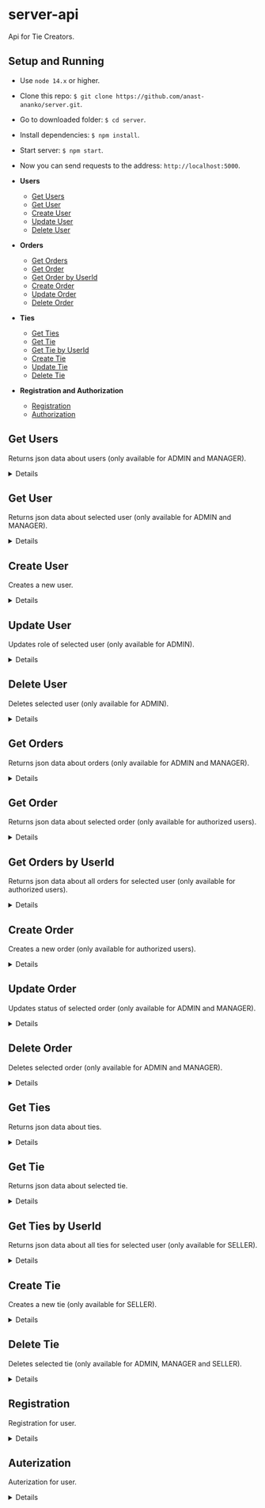 # server-api
Api for Tie Creators.

## Setup and Running

- Use `node 14.x` or higher.
- Clone this repo: `$ git clone https://github.com/anast-ananko/server.git`.
- Go to downloaded folder: `$ cd server`.
- Install dependencies: `$ npm install`.
- Start server: `$ npm start`.
- Now you can send requests to the address: `http://localhost:5000`.

- **Users**
    - [Get Users](https://github.com/anast-ananko/server/tree/develop#get-users)
    - [Get User](https://github.com/anast-ananko/server/tree/develop#get-user)
    - [Create User](https://github.com/anast-ananko/server/tree/develop#create-user)
    - [Update User](https://github.com/anast-ananko/server/tree/develop#update-user)
    - [Delete User](https://github.com/anast-ananko/server/tree/develop#delete-user)
  
- **Orders**
    - [Get Orders](https://github.com/anast-ananko/server/tree/develop#get-orders)
    - [Get Order](https://github.com/anast-ananko/server/tree/develop#get-order)
    - [Get Order by UserId](https://github.com/anast-ananko/server/tree/develop#get-order-by-user-id)
    - [Create Order](https://github.com/anast-ananko/server/tree/develop#create-order)
    - [Update Order](https://github.com/anast-ananko/server/tree/develop#update-order)
    - [Delete Order](https://github.com/anast-ananko/server/tree/develop#delete-order)

- **Ties**
    - [Get Ties](https://github.com/anast-ananko/server/tree/develop#get-ties)
    - [Get Tie](https://github.com/anast-ananko/server/tree/develop#get-tie)
    - [Get Tie by UserId](https://github.com/anast-ananko/server/tree/develop#get-tie-by-user-id)
    - [Create Tie](https://github.com/anast-ananko/server/tree/develop#create-tie)
    - [Update Tie](https://github.com/anast-ananko/server/tree/develop#update-tie)
    - [Delete Tie](https://github.com/anast-ananko/server/tree/develop#delete-tie)
   
- **Registration and Authorization**
    - [Registration](https://github.com/anast-ananko/server/tree/develop#registration)
    - [Authorization](https://github.com/anast-ananko/server/tree/develop#authorization)


**Get Users**
----
Returns json data about users (only available for ADMIN and MANAGER).

<details>

* **URL**

    /users

* **Method:**

    `GET`

* **Headers:**

    `'Authorization': 'Bearer [token]'`

*  **URL Params**

    None

* **Query Params**

    **Optional:**
 
    `role=['USER'|'SELLER'|'MANAGER'|'ADMIN']`
  

    Api returns a header `X-Total-Count` that countains total number of records.

* **Data Params**

    None

* **Success Response:**

  * **Code:** 200 OK <br />
    **Content:** 
    ```json
      [
        {
          "_id": "63dd20a04ccd605f5664e262",
          "email": "user1@mail.ru",
          "password": "$2a$04$PNpGTzompxdmhUbGX/kbRuy/56KMsWzyHsozQO2jct9H4JONhbOGW",
          "role": "USER",
          "date": "2023-02-03T14:56:32.461Z"
        }
      ]
    ```
    **Headers:**
    ```
      "X-Total-Count": "10"
    ```
 
* **Error Response:**

    None

* **Notes:**

    None

</details>

**Get User**
----
Returns json data about selected user (only available for ADMIN and MANAGER).

<details>

* **URL**

    /users/:id

* **Method:**

    `GET`

* **Headers:**

    `'Authorization': 'Bearer [token]'`

*  **URL Params**

    **Required:**
 
    `id=[string]`

* **Query Params**

    None

* **Data Params**

    None

* **Success Response:**

  * **Code:** 200 OK <br />
    **Content:** 
    ```json
      {
        "_id": "63dd20a04ccd605f5664e262",
        "email": "user1@mail.ru",
        "password": "$2a$04$PNpGTzompxdmhUbGX/kbRuy/56KMsWzyHsozQO2jct9H4JONhbOGW",
        "role": "USER",
        "date": "2023-02-03T14:56:32.461Z"
      }
    ```
 
* **Error Response:**

  * **Code:** 404 NOT FOUND <br />
    **Content:** 
    ```json
      {
        message: "User with this id not found"
      }
    ```

* **Notes:**

    None

</details>

**Create User**
----
Creates a new user.

<details>

* **URL**

    /users

* **Method:**

    `POST`

* **Headers:**

    `'Content-Type': 'application/json'`

*  **URL Params**

    None

* **Query Params**

    None

* **Data Params**

    ```typescript
      {
        "email": "user1@mail.ru",
        "password": "user1",
        "role": ["USER"|"SELLER"]
      }
    ```

* **Success Response:**

  * **Code:** 201 CREATED <br />
    **Content:** 
    ```json
      {
        "_id": "63dd20a04ccd605f5664e262",
        "email": "user1@mail.ru",
        "password": "$2a$04$PNpGTzompxdmhUbGX/kbRuy/56KMsWzyHsozQO2jct9H4JONhbOGW",
        "role": "USER",
        "date": "2023-02-03T14:56:32.461Z"
      }
    ```
 
* **Error Response:**

  * **Code:** 400 BAD REQUEST <br />
    **Content:** 
    ```json
      {
        message: "Incorrect email or password"
      }
    ```

* **Notes:**

    None

</details>


**Update User**
----
Updates role of selected user (only available for ADMIN).

<details>

* **URL**

    /users/:id

* **Method:**

    `PATCH`

* **Headers:**

    `'Content-Type': 'application/json'`<br />
    `'Authorization': 'Bearer [token]'`

*  **URL Params**

    **Required:**

    `id=[string]`

* **Query Params**

    None

* **Data Params**

    ```typescript
      {
        "role": "MANAGER"
      }
    ```

* **Success Response:**

  * **Code:** 200 OK <br />
    **Content:** 
    ```json
      {        
        "_id": "63dd20a04ccd605f5664e262",
        "email": "user1@mail.ru",
        "password": "$2a$04$PNpGTzompxdmhUbGX/kbRuy/56KMsWzyHsozQO2jct9H4JONhbOGW",
        "role": "MANAGER",
        "date": "2023-02-03T14:56:32.461Z"
      }
    ```
 
* **Error Response:**

  * **Code:** 404 BAD REQUEST <br />
    **Content:** 
    ```json
      {
        message: "User has not been updated"
      }
    ```

* **Notes:**

    None

</details>

**Delete User**
----
Deletes selected user (only available for ADMIN).

<details>

* **URL**

    /users/:id

* **Method:**

    `DELETE`

* **Headers:**

    `'Authorization': 'Bearer [token]'`

*  **URL Params**

    **Required:**
 
    `id=[string]`

* **Query Params**

    None

* **Data Params**

    None

* **Success Response:**

  * **Code:** 200 OK <br />
    **Content:** 
    ```json
      {}
    ```
 
* **Error Response:**

  * **Code:** 404 NOT FOUND <br />
    **Content:** 
    ```json
      {}
    ```

* **Notes:**

    None

</details>

**Get Orders**
----
Returns json data about orders (only available for ADMIN and MANAGER).

<details>

* **URL**

    orders

* **Method:**

    `GET`

* **Headers:**

   `'Content-Type': 'application/json'`<br />
   `'Authorization': 'Bearer [token]'`


*  **URL Params**

    None

* **Query Params**

      None
  

    Api returns a header `X-Total-Count` that countains total number of records.

* **Data Params**

    None

* **Success Response:**

  * **Code:** 200 OK <br />
    **Content:** 
    ```json
      [
        {
          "_id": "63dd20a04ccd605f5664e262",
          "userId": "63dbd9a0ed3f9585d55acd7b",
          "image": "0bf7f318-5e02-431c-b684-55a481c5bfac.jpg",
          "price": 30,
          "status": "NON-PAID",
          "date": "2023-02-03T14:56:32.461Z"
        }
      ]
    ```
    **Headers:**
    ```
      "X-Total-Count": "10"
    ```
 
* **Error Response:**

    None

* **Notes:**

    None

</details>

**Get Order**
----
Returns json data about selected order (only available for authorized users).

<details>

* **URL**

    /orders/:id

* **Method:**

    `GET`

* **Headers:**

    `'Content-Type': 'application/json'`<br />
    `'Authorization': 'Bearer [token]'`

*  **URL Params**

    **Required:**
 
    `id=[string]`

* **Query Params**

    None

* **Data Params**

    None

* **Success Response:**

  * **Code:** 200 OK <br />
    **Content:** 
    ```json
      {
        "_id": "63dd20a04ccd605f5664e262",
        "userId": "63dbd9a0ed3f9585d55acd7b",
        "image": "0bf7f318-5e02-431c-b684-55a481c5bfac.jpg",
        "price": 30,
        "status": "NON-PAID",
        "date": "2023-02-03T14:56:32.461Z"
      }
    ```
 
* **Error Response:**

  * **Code:** 404 NOT FOUND <br />
    **Content:** 
    ```json
      {
        message: "User with this id not found"
      }
    ```

* **Notes:**

    None

</details>


**Get Orders by UserId**
----
Returns json data about all orders for selected user (only available for authorized users).

<details>

* **URL**

    /orders/user/:id

* **Method:**

    `GET`

* **Headers:**

   `'Content-Type': 'application/json'`<br />
   `'Authorization': 'Bearer [token]'`

*  **URL Params**

    **Required:**
 
    `id=[string]`

    Api returns a header `X-Total-Count` that countains total number of records.

* **Query Params**

    None

* **Data Params**

    None

* **Success Response:**

  * **Code:** 200 OK <br />
    **Content:** 
    ```json
      [
        {
          "_id": "63dd20a04ccd605f5664e262",
          "userId": "63dbd9a0ed3f9585d55acd7b",
          "image": "0bf7f318-5e02-431c-b684-55a481c5bfac.jpg",
          "price": 30,
          "status": "NON-PAID",
          "date": "2023-02-03T14:56:32.461Z"
        }
      ]
    ```
    **Headers:**
    ```
      "X-Total-Count": "10"
    ```
 
* **Error Response:**

    None

* **Notes:**

    None

</details>


**Create Order**
----
Creates a new order (only available for authorized users).

<details>

* **URL**

    /orders

* **Method:**

    `POST`

* **Headers:**

    `'Content-Type': 'application/json'`<br />
    `'Authorization': 'Bearer [token]'`

*  **URL Params**

    None

* **Query Params**

    None

* **Data Params**

    ```typescript
      {
        "userId": "63dbd9a0ed3f9585d55acd7b",
        "image": "0bf7f318-5e02-431c-b684-55a481c5bfac.jpg",
        "price": 30
      }
    ```

* **Success Response:**

  * **Code:** 201 CREATED <br />
    **Content:** 
    ```json
      {
        "_id": "63dd20a04ccd605f5664e262",
        "userId": "63dbd9a0ed3f9585d55acd7b",
        "image": "0bf7f318-5e02-431c-b684-55a481c5bfac.jpg",
        "price": 30,
        "status": "NON-PAID",
        "date": "2023-02-03T14:56:32.461Z"
      }
    ```
 
* **Error Response:**

    None

* **Notes:**

    None

</details>


**Update Order**
----
Updates status of selected order (only available for ADMIN and MANAGER).

<details>

* **URL**

    /orders/:id

* **Method:**

    `PATCH`

* **Headers:**

    `'Content-Type': 'application/json'`<br />
    `'Authorization': 'Bearer [token]'`

*  **URL Params**

    **Required:**

    `id=[string]`

* **Query Params**

    None

* **Data Params**

    ```typescript
      {
        "status": ['NON-PAID', 'PAID', 'DECLINED', 'IN PROGRESS', 'FINISHED']
      }
    ```

* **Success Response:**

  * **Code:** 200 OK <br />
    **Content:** 
    ```json
      {
        "_id": "63dd20a04ccd605f5664e262",
        "userId": "63dbd9a0ed3f9585d55acd7b",
        "image": "0bf7f318-5e02-431c-b684-55a481c5bfac.jpg",
        "price": 30,
        "status": "PAID",
        "date": "2023-02-03T14:56:32.461Z"
      }
    ```
 
* **Error Response:**

  * **Code:** 404 NOT FOUND <br />
    **Content:** 
    ```json
      {
        message: "Order has not been updated"
      }
    ```

* **Notes:**

    None

</details>

**Delete Order**
----
Deletes selected order (only available for ADMIN and MANAGER).

<details>

* **URL**

    /orders/:id

* **Method:**

    `DELETE`

* **Headers:**

    `'Authorization': 'Bearer [token]'`

*  **URL Params**

    **Required:**
 
    `id=[string]`

* **Query Params**

    None

* **Data Params**

    None

* **Success Response:**

  * **Code:** 200 OK <br />
    **Content:** 
    ```json
      {}
    ```
 
* **Error Response:**

  * **Code:** 404 NOT FOUND <br />
    **Content:** 
    ```json
      {}
    ```

* **Notes:**

    None

</details>


**Get Ties**
----
Returns json data about ties.

<details>

* **URL**

    ties

* **Method:**

    `GET`

* **Headers:**

   `'Content-Type': 'application/json'`

*  **URL Params**

    None

* **Query Params**

      None
  

    Api returns a header `X-Total-Count` that countains total number of records.

* **Data Params**

    None

* **Success Response:**

  * **Code:** 200 OK <br />
    **Content:** 
    ```json
      [
        {
          "_id": "63d9764a9110523df50c4d37",
          "userId": "63dbd9a0ed3f9585d55acd7b",
          "name": "Blue tie",
          "image": "6be73cbd-1778-4e3b-a37a-bdbd10c0a827.jpg"
        }
      ]
    ```
    **Headers:**
    ```
      "X-Total-Count": "10"
    ```
 
* **Error Response:**

    None

* **Notes:**

    None

</details>

**Get Tie**
----
Returns json data about selected tie.

<details>

* **URL**

    /ties/:id

* **Method:**

    `GET`

* **Headers:**

   `'Content-Type': 'application/json'`

*  **URL Params**

    **Required:**
 
    `id=[string]`

* **Query Params**

    None

* **Data Params**

    None

* **Success Response:**

  * **Code:** 200 OK <br />
    **Content:** 
    ```json
      {
        "_id": "63d9764a9110523df50c4d37",
        "userId": "63dbd9a0ed3f9585d55acd7b",
        "name": "Blue tie",
        "image": "6be73cbd-1778-4e3b-a37a-bdbd10c0a827.jpg"
      }
    ```
 
* **Error Response:**

  * **Code:** 404 NOT FOUND <br />
    **Content:** 
    ```json
      {
         message: "Tie with this id not found"
      }
    ```

* **Notes:**

    None

</details>


**Get Ties by UserId**
----
Returns json data about all ties for selected user (only available for SELLER).

<details>

* **URL**

    /ties/user/:id

* **Method:**

    `GET`

* **Headers:**

   `'Content-Type': 'application/json'`<br />
   `'Authorization': 'Bearer [token]'`

*  **URL Params**

    **Required:**
 
    `id=[string]`

    Api returns a header `X-Total-Count` that countains total number of records.

* **Query Params**

    None

* **Data Params**

    None

* **Success Response:**

  * **Code:** 200 OK <br />
    **Content:** 
    ```json
      [
        {
          "_id": "63d9764a9110523df50c4d37",
          "userId": "63dbd9a0ed3f9585d55acd7b",
          "name": "Blue tie",
          "image": "6be73cbd-1778-4e3b-a37a-bdbd10c0a827.jpg"
        }
      ]
    ```
    **Headers:**
    ```
      "X-Total-Count": "10"
    ```
 
* **Error Response:**

    None

* **Notes:**

    None

</details>


**Create Tie**
----
Creates a new tie (only available for SELLER).

<details>

* **URL**

    /ties

* **Method:**

    `POST`

* **Headers:**

    `'Content-Type': 'application/json'`<br />
    `'Authorization': 'Bearer [token]'`

*  **URL Params**

    None

* **Query Params**

    None

* **Data Params**

    ```typescript
      {
        "userId": "63dbd9a0ed3f9585d55acd7b",
        "name": "Blue tie",
        Property image is optional
        "image": "6be73cbd-1778-4e3b-a37a-bdbd10c0a827.jpg"
      }
    ```

* **Success Response:**

  * **Code:** 201 CREATED <br />
    **Content:** 
    ```json
      {
        "_id": "63d9764a9110523df50c4d37",
        "userId": "63dbd9a0ed3f9585d55acd7b",
        "name": "Blue tie",
        "image": "6be73cbd-1778-4e3b-a37a-bdbd10c0a827.jpg"
      }
    ```
 
* **Error Response:**

    None

* **Notes:**

    None

</details>


**Delete Tie**
----
Deletes selected tie (only available for ADMIN, MANAGER and SELLER).

<details>

* **URL**

    /ties/:id

* **Method:**

    `DELETE`

* **Headers:**

    `'Authorization': 'Bearer [token]'`

*  **URL Params**

    **Required:**
 
    `id=[string]`

* **Query Params**

    None

* **Data Params**

    None

* **Success Response:**

  * **Code:** 200 OK <br />
    **Content:** 
    ```json
      {}
    ```
 
* **Error Response:**

  * **Code:** 404 NOT FOUND <br />
    **Content:** 
    ```json
      {}
    ```

* **Notes:**

    None

</details>


**Registration**
----
Registration for user.

<details>

* **URL**

    /registration

* **Method:**

    `POST`

* **Headers:**

    `'Content-Type': 'application/json'`

*  **URL Params**

    None

* **Query Params**

    None

* **Data Params**

    None

* **Success Response:**

  * **Code:** 200 OK <br />
    **Content:** 
    ```json
      {
        "_id": "63dd20a04ccd605f5664e262",
        "email": "user@mail.ru",
        "password": "$2a$04$PNpGTzompxdmhUbGX/kbRuy/56KMsWzyHsozQO2jct9H4JONhbOGW",
        "role": "USER",
        "date": "2023-02-03T14:56:32.461Z"
      }
    ```
 
* **Error Response:**

  * **Code:** 400 BAD REQUEST <br />
    **Content:** 
    ```json
      {
        message: "Registration error"
      }
      OR
      {
        message: "Сheck if all fields are filled"
      }
      OR
      {
        message: "User with this name exists"
      }
    ```

* **Notes:**

    None

</details>


**Auterization**
----
Auterization for user.

<details>

* **URL**

    /login

* **Method:**

    `POST`

* **Headers:**

    `'Content-Type': 'application/json'`

*  **URL Params**

    None

* **Query Params**

    None

* **Data Params**

    None

* **Success Response:**

  * **Code:** 200 OK <br />
    **Content:** 
    ```json
      {
        "user": {
            "_id": "63dd20914ccd605f5664e25e",
            "email": "user5@mail.ru",
            "password": "$2a$04$ZaOJYkDcaxFnzZ.y6kf9GOtfi5a1WCkenGZLFRtwj9PT/ct5qLw1i",
            "role": "ADMIN",
            "date": "2023-02-03T14:56:17.210Z"
        },
        "token": "eyJhbGciOiJIUzI1NiIsInR5cCI6IkpXVCJ9.eyJpZCI6IjYzZGQyMDkxNGNjZDYwNWY1NjY0ZTI1ZSIsInJvbGUiOiJBRE1JTiIsImlhdCI6MTY3NTUxOTE1MywiZXhwIjoxNjc1NTYyMzUzfQ.aJImJSSVNLWgP1Y8QGK37kBQ-Qvtxg25N9dZbMzciZo"
      }
    ```
 
* **Error Response:**

  * **Code:** 404 NOT FOUND <br />
    **Content:** 
    ```json
      {
        message: "User with user@mail.ru not found"
      }
    ```

  * **Code:** 400 BAD REQUEST <br />
    **Content:** 
    ```json
      {
        message: "Incorrect password"
      }
      OR
      {
        message: "Login error"
      }
    ```  

* **Notes:**

    None

</details>













